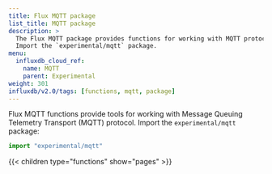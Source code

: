 ```yaml
---
title: Flux MQTT package
list_title: MQTT package
description: >
  The Flux MQTT package provides functions for working with MQTT protocol.
  Import the `experimental/mqtt` package.
menu:
  influxdb_cloud_ref:
    name: MQTT
    parent: Experimental
weight: 301
influxdb/v2.0/tags: [functions, mqtt, package]
---
```


Flux MQTT functions provide tools for working with Message Queuing Telemetry Transport (MQTT) protocol.
Import the `experimental/mqtt` package:

```js
import "experimental/mqtt"
```

{{< children type="functions" show="pages" >}}

